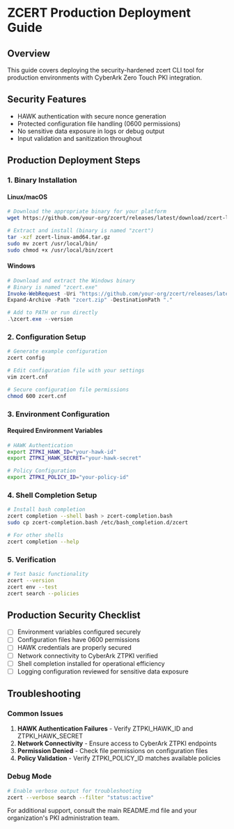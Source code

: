 # ZCERT Production Deployment Guide

## Overview
This guide covers deploying the security-hardened zcert CLI tool for production environments with CyberArk Zero Touch PKI integration.

## Security Features
- HAWK authentication with secure nonce generation
- Protected configuration file handling (0600 permissions)
- No sensitive data exposure in logs or debug output
- Input validation and sanitization throughout

## Production Deployment Steps

### 1. Binary Installation

#### Linux/macOS
```bash
# Download the appropriate binary for your platform
wget https://github.com/your-org/zcert/releases/latest/download/zcert-linux-amd64.tar.gz

# Extract and install (binary is named "zcert")
tar -xzf zcert-linux-amd64.tar.gz
sudo mv zcert /usr/local/bin/
sudo chmod +x /usr/local/bin/zcert
```

#### Windows
```powershell
# Download and extract the Windows binary
# Binary is named "zcert.exe"
Invoke-WebRequest -Uri "https://github.com/your-org/zcert/releases/latest/download/zcert-windows-amd64.zip" -OutFile "zcert.zip"
Expand-Archive -Path "zcert.zip" -DestinationPath "."

# Add to PATH or run directly
.\zcert.exe --version
```

### 2. Configuration Setup
```bash
# Generate example configuration
zcert config

# Edit configuration file with your settings
vim zcert.cnf

# Secure configuration file permissions
chmod 600 zcert.cnf
```

### 3. Environment Configuration

#### Required Environment Variables
```bash
# HAWK Authentication
export ZTPKI_HAWK_ID="your-hawk-id"
export ZTPKI_HAWK_SECRET="your-hawk-secret"

# Policy Configuration
export ZTPKI_POLICY_ID="your-policy-id"
```

### 4. Shell Completion Setup
```bash
# Install bash completion
zcert completion --shell bash > zcert-completion.bash
sudo cp zcert-completion.bash /etc/bash_completion.d/zcert

# For other shells
zcert completion --help
```

### 5. Verification
```bash
# Test basic functionality
zcert --version
zcert env --test
zcert search --policies
```

## Production Security Checklist

- [ ] Environment variables configured securely
- [ ] Configuration files have 0600 permissions
- [ ] HAWK credentials are properly secured
- [ ] Network connectivity to CyberArk ZTPKI verified
- [ ] Shell completion installed for operational efficiency
- [ ] Logging configuration reviewed for sensitive data exposure

## Troubleshooting

### Common Issues
1. **HAWK Authentication Failures** - Verify ZTPKI_HAWK_ID and ZTPKI_HAWK_SECRET
2. **Network Connectivity** - Ensure access to CyberArk ZTPKI endpoints
3. **Permission Denied** - Check file permissions on configuration files
4. **Policy Validation** - Verify ZTPKI_POLICY_ID matches available policies

### Debug Mode
```bash
# Enable verbose output for troubleshooting
zcert --verbose search --filter "status:active"
```

For additional support, consult the main README.md file and your organization's PKI administration team.